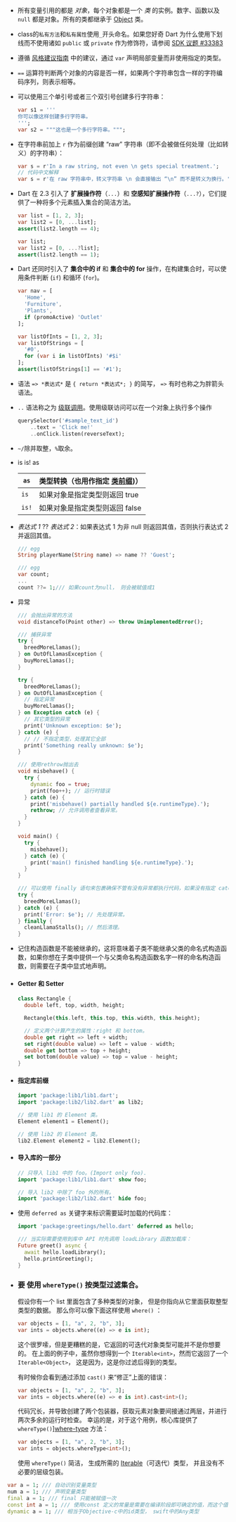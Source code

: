 * 所有变量引用的都是 *对象*，每个对象都是一个 *类* 的实例。数字、函数以及 `null` 都是对象。所有的类都继承于 [Object](https://api.dart.dev/stable/dart-core/Object-class.html) 类。

* class的`私有方法`和`私有属性`使用`_`开头命名。如果您好奇 Dart 为什么使用下划线而不使用诸如 `public` 或 `private` 作为修饰符，请参阅 [SDK 议题 #33383](https://github.com/dart-lang/sdk/issues/33383)

* 遵循 [风格建议指南](https://dart.cn/guides/language/effective-dart/design#types) 中的建议，通过 `var` 声明局部变量而非使用指定的类型。

* `==` 运算符判断两个对象的内容是否一样，如果两个字符串包含一样的字符编码序列，则表示相等。

* 可以使用三个单引号或者三个双引号创建多行字符串：

  ```dart
  var s1 = '''
  你可以像这样创建多行字符串。
  ''';
  var s2 = """这也是一个多行字符串。""";
  ```

* 在字符串前加上 `r` 作为前缀创建 “raw” 字符串（即不会被做任何处理（比如转义）的字符串）：

  ```dart
  var s = r'In a raw string, not even \n gets special treatment.';
  // 代码中文解释
  var s = r'在 raw 字符串中，转义字符串 \n 会直接输出 “\n” 而不是转义为换行。';
  ```

* Dart 在 2.3 引入了 **扩展操作符**（`...`）和 **空感知扩展操作符**（`...?`），它们提供了一种将多个元素插入集合的简洁方法。

  ```dart
  var list = [1, 2, 3];
  var list2 = [0, ...list];
  assert(list2.length == 4);
  
  var list;
  var list2 = [0, ...?list];
  assert(list2.length == 1);
  ```

* Dart 还同时引入了 **集合中的 if** 和 **集合中的 for** 操作，在构建集合时，可以使用条件判断 (`if`) 和循环 (`for`)。

  ```dart
  var nav = [
    'Home',
    'Furniture',
    'Plants',
    if (promoActive) 'Outlet'
  ];
  
  var listOfInts = [1, 2, 3];
  var listOfStrings = [
    '#0',
    for (var i in listOfInts) '#$i'
  ];
  assert(listOfStrings[1] == '#1');
  ```

* 语法 `=> *表达式*` 是 `{ return *表达式*; }` 的简写， `=>` 有时也称之为胖箭头语法。

* `..` 语法称之为 [级联调用](https://dart.cn/guides/language/language-tour#cascade-notation-)。使用级联访问可以在一个对象上执行多个操作

  ```dart
  querySelector('#sample_text_id')
      ..text = 'Click me!'
      ..onClick.listen(reverseText);
  ```

* `~/`除并取整，`%`取余。

* is is! as

  | `as`  | 类型转换（也用作指定 [类前缀](https://dart.cn/guides/language/language-tour#specifying-a-library-prefix))） |
  | ----- | ------------------------------------------------------------ |
  | `is`  | 如果对象是指定类型则返回 true                                |
  | `is!` | 如果对象是指定类型则返回 false                               |

* *表达式 1* ?? *表达式 2*：如果表达式 1 为非 null 则返回其值，否则执行表达式 2 并返回其值。

  ```dart
  /// egg
  String playerName(String name) => name ?? 'Guest';
  
  /// egg
  var count;
  ...
  count ??= 1;/// 如果count为null， 则会被赋值成1
  ```

* 异常

  ```dart
  /// 会抛出异常的方法
  void distanceTo(Point other) => throw UnimplementedError();
  
  /// 捕获异常
  try {
    breedMoreLlamas();
  } on OutOfLlamasException {
    buyMoreLlamas();
  }
  
  try {
    breedMoreLlamas();
  } on OutOfLlamasException {
    // 指定异常
    buyMoreLlamas();
  } on Exception catch (e) {
    // 其它类型的异常
    print('Unknown exception: $e');
  } catch (e) {
    // // 不指定类型，处理其它全部
    print('Something really unknown: $e');
  }
  
  /// 使用rethrow抛出去
  void misbehave() {
    try {
      dynamic foo = true;
      print(foo++); // 运行时错误
    } catch (e) {
      print('misbehave() partially handled ${e.runtimeType}.');
      rethrow; // 允许调用者查看异常。
    }
  }
  
  void main() {
    try {
      misbehave();
    } catch (e) {
      print('main() finished handling ${e.runtimeType}.');
    }
  }
  
  /// 可以使用 finally 语句来包裹确保不管有没有异常都执行代码，如果没有指定 catch 语句来捕获异常，则在执行完 finally 语句后再抛出异常：finally 语句会在任何匹配的 catch 语句后执行：
  try {
    breedMoreLlamas();
  } catch (e) {
    print('Error: $e'); // 先处理异常。
  } finally {
    cleanLlamaStalls(); // 然后清理。
  }
  ```

* 记住构造函数是不能被继承的，这将意味着子类不能继承父类的命名式构造函数，如果你想在子类中提供一个与父类命名构造函数名字一样的命名构造函数，则需要在子类中显式地声明。

* #### Getter 和 Setter

  ```dart
  class Rectangle {
    double left, top, width, height;
  
    Rectangle(this.left, this.top, this.width, this.height);
  
    // 定义两个计算产生的属性：right 和 bottom。
    double get right => left + width;
    set right(double value) => left = value - width;
    double get bottom => top + height;
    set bottom(double value) => top = value - height;
  }
  ```

* #### 指定库前缀

  ```dart
  import 'package:lib1/lib1.dart';
  import 'package:lib2/lib2.dart' as lib2;
  
  // 使用 lib1 的 Element 类。
  Element element1 = Element();
  
  // 使用 lib2 的 Element 类。
  lib2.Element element2 = lib2.Element();
  ```

* #### 导入库的一部分

  ```dart
  // 只导入 lib1 中的 foo。(Import only foo).
  import 'package:lib1/lib1.dart' show foo;
  
  // 导入 lib2 中除了 foo 外的所有。
  import 'package:lib2/lib2.dart' hide foo;
  ```
  
* 使用 `deferred as` 关键字来标识需要延时加载的代码库：
  
  ```dart
  import 'package:greetings/hello.dart' deferred as hello;
  
  /// 当实际需要使用到库中 API 时先调用 loadLibrary 函数加载库：
  Future greet() async {
    await hello.loadLibrary();
    hello.printGreeting();
  }
  ```
  
* ### **要** 使用 `whereType()` 按类型过滤集合。

  假设你有一个 list 里面包含了多种类型的对象， 但是你指向从它里面获取整型类型的数据。 那么你可以像下面这样使用 `where()` ：

  ```dart
  var objects = [1, "a", 2, "b", 3];
  var ints = objects.where((e) => e is int);
  ```

  这个很罗嗦，但是更糟糕的是，它返回的可迭代对象类型可能并不是你想要的。 在上面的例子中，虽然你想得到一个 `Iterable<int>`，然而它返回了一个 `Iterable<Object>`， 这是因为，这是你过滤后得到的类型。

  有时候你会看到通过添加 `cast()` 来“修正”上面的错误：

  ```dart
  var objects = [1, "a", 2, "b", 3];
  var ints = objects.where((e) => e is int).cast<int>();
  ```

  代码冗长，并导致创建了两个包装器，获取元素对象要间接通过两层，并进行两次多余的运行时检查。 幸运的是，对于这个用例，核心库提供了 `whereType()`][where-type](https://api.dartlang.org/stable/dart-core/Iterable/whereType.html) 方法：

  ```dart
  var objects = [1, "a", 2, "b", 3];
  var ints = objects.whereType<int>();
  ```

  使用 `whereType()` 简洁， 生成所需的 [Iterable](https://api.dartlang.org/stable/dart-core/Iterable-class.html)（可迭代）类型， 并且没有不必要的层级包装。

  

  

```dart
var a = 1; /// 自动识别变量类型
num a = 1; /// 声明变量类型
final a = 1; /// final 只能被赋值一次
const int a = 1; /// 使用const 定义的常量是需要在编译阶段即可确定的值，而这个值一旦确定就不能再变化，否则会报错
dynamic a = 1; /// 相当于Objective-c中的id类型， swift中的Any类型
```

